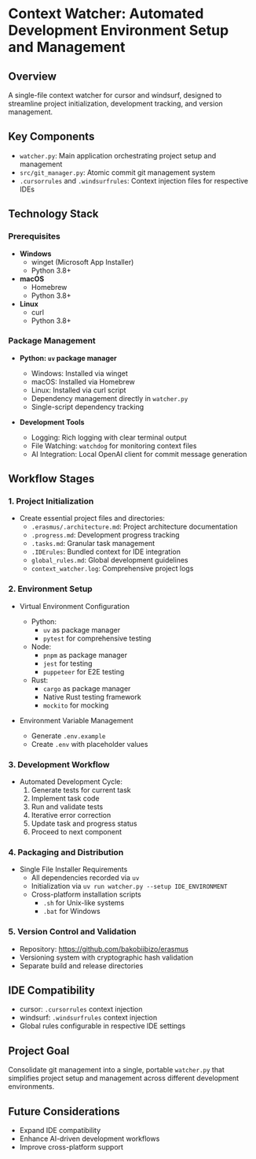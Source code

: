 # Context Watcher: Automated Development Environment Setup and Management

## Overview

A single-file context watcher for cursor and windsurf, designed to streamline project initialization, development tracking, and version management.

## Key Components

- `watcher.py`: Main application orchestrating project setup and management
- `src/git_manager.py`: Atomic commit git management system
- `.cursorrules` and `.windsurfrules`: Context injection files for respective IDEs

## Technology Stack

### Prerequisites

- **Windows**
  - winget (Microsoft App Installer)
  - Python 3.8+
- **macOS**
  - Homebrew
  - Python 3.8+
- **Linux**
  - curl
  - Python 3.8+

### Package Management

- **Python: `uv` package manager**

  - Windows: Installed via winget
  - macOS: Installed via Homebrew
  - Linux: Installed via curl script
  - Dependency management directly in `watcher.py`
  - Single-script dependency tracking

- **Development Tools**
  - Logging: Rich logging with clear terminal output
  - File Watching: `watchdog` for monitoring context files
  - AI Integration: Local OpenAI client for commit message generation

## Workflow Stages

### 1. Project Initialization

- Create essential project files and directories:
  - `.erasmus/.architecture.md`: Project architecture documentation
  - `.progress.md`: Development progress tracking
  - `.tasks.md`: Granular task management
  - `.IDErules`: Bundled context for IDE integration
  - `global_rules.md`: Global development guidelines
  - `context_watcher.log`: Comprehensive project logs

### 2. Environment Setup

- Virtual Environment Configuration

  - Python:
    - `uv` as package manager
    - `pytest` for comprehensive testing
  - Node:
    - `pnpm` as package manager
    - `jest` for testing
    - `puppeteer` for E2E testing
  - Rust:
    - `cargo` as package manager
    - Native Rust testing framework
    - `mockito` for mocking

- Environment Variable Management
  - Generate `.env.example`
  - Create `.env` with placeholder values

### 3. Development Workflow

- Automated Development Cycle:
  1. Generate tests for current task
  2. Implement task code
  3. Run and validate tests
  4. Iterative error correction
  5. Update task and progress status
  6. Proceed to next component

### 4. Packaging and Distribution

- Single File Installer Requirements
  - All dependencies recorded via `uv`
  - Initialization via `uv run watcher.py --setup IDE_ENVIRONMENT`
  - Cross-platform installation scripts
    - `.sh` for Unix-like systems
    - `.bat` for Windows

### 5. Version Control and Validation

- Repository: https://github.com/bakobiibizo/erasmus
- Versioning system with cryptographic hash validation
- Separate build and release directories

## IDE Compatibility

- cursor: `.cursorrules` context injection
- windsurf: `.windsurfrules` context injection
- Global rules configurable in respective IDE settings

## Project Goal

Consolidate git management into a single, portable `watcher.py` that simplifies project setup and management across different development environments.

## Future Considerations

- Expand IDE compatibility
- Enhance AI-driven development workflows
- Improve cross-platform support
